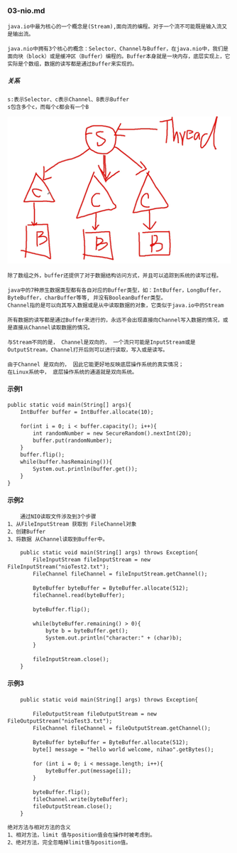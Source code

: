 ### 03-nio.md

    java.io中最为核心的一个概念是(Stream),面向流的编程。对于一个流不可能既是输入流又是输出流。

    java.nio中拥有3个核心的概念：Selector、Channel与Buffer，在java.nio中，我们是面向块（block）或是缓冲区（Buffer）编程的。Buffer本身就是一块内存，底层实现上，它实际是个数组，数据的读写都是通过Buffer来实现的。

##### 关系
    s:表示Selector、c表示Channel、B表示Buffer
    s包含多个c，而每个c都会有一个B
![image](https://github.com/ilin0/study_node/raw/master/netty/image/io2018022515.png)

    除了数组之外，buffer还提供了对于数据结构访问方式，并且可以追踪到系统的读写过程。

    java中的7种原生数据类型都有各自对应的Buffer类型，如：IntBuffer，LongBuffer， ByteBuffer，charBuffer等等, 并没有BooleanBuffer类型。
    Channel指的是可以向其写入数据或是从中读取数据的对象，它类似于java.io中的Stream

    所有数据的读写都是通过Buffer来进行的，永远不会出现直接向Channel写入数据的情况，或是直接从Channel读取数据的情况。

    与Stream不同的是， Channel是双向的， 一个流只可能是InputStream或是OutputStream，Channel打开后则可以进行读取，写入或是读写。

    由于Channel 是双向的， 因此它能更好地反映底层操作系统的真实情况；
    在Linux系统中， 底层操作系统的通道就是双向系统。

#### 示例1
```
public static void main(String[] args){
    IntBuffer buffer = IntBuffer.allocate(10);

    for(int i = 0; i < buffer.capacity(); i++){
        int randomNumber = new SecureRandom().nextInt(20);
        buffer.put(randomNumber);
    }
    buffer.flip();
    while(buffer.hasRemaining()){
        System.out.println(buffer.get());
    }
}
```


#### 示例2
        通过NIO读取文件涉及到3个步骤
    1、从FileInputStream 获取到 FileChannel对象
    2、创建Buffer
    3、将数据 从Channel读取到Buffer中。

```
    public static void main(String[] args) throws Exception{
        FileInputStream fileInputStream = new FileInputStream("nioTest2.txt");
        FileChannel fileChannel = fileInputStream.getChannel();

        ByteBuffer byteBuffer = ByteBuffer.allocate(512);
        fileChannel.read(byteBuffer);

        byteBuffer.flip();

        while(byteBuffer.remaining() > 0){
            byte b = byteBuffer.get();
            System.out.println("character:" + (char)b);
        }

        fileInputStream.close();
    }
```

#### 示例3
```
    public static void main(String[] args) throws Exception{

        FileOutputStream fileOutputStream = new FileOutputStream("nioTest3.txt");
        FileChannel fileChannel = fileOutputStream.getChannel();

        ByteBuffer byteBuffer = ByteBuffer.allocate(512);
        byte[] message = "hello world welcome, nihao".getBytes();

        for (int i = 0; i < message.length; i++){
            byteBuffer.put(message[i]);
        }

        byteBuffer.flip();
        fileChannel.write(byteBuffer);
        fileOutputStream.close();
    }
```




    绝对方法与相对方法的含义
    1、相对方法，limit 值与position值会在操作时被考虑到。
    2、绝对方法，完全忽略掉limit值与position值。




